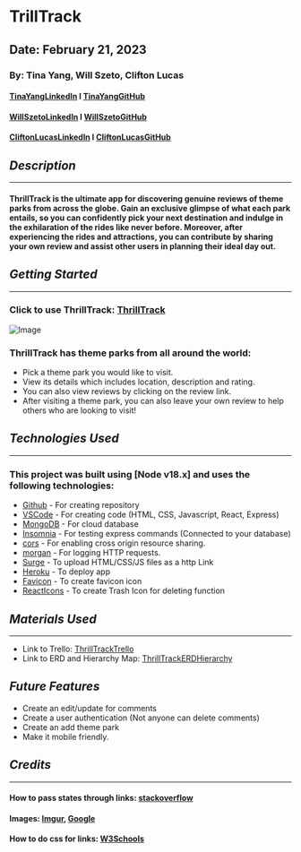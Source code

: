 # TrillTrack

## Date: February 21, 2023

### By: Tina Yang, Will Szeto, Clifton Lucas

#### [TinaYangLinkedIn](https://www.linkedin.com/in/yang-tina/) l [TinaYangGitHub](https://github.com/tinayang15)

#### [WillSzetoLinkedIn](https://www.linkedin.com/in/will-szeto-a449b021a/) l [WillSzetoGitHub](https://github.com/wszeto11)

#### [CliftonLucasLinkedIn](https://www.linkedin.com/in/clifton-lucas-b80540121/) l [CliftonLucasGitHub](https://github.com/Cliftonlucas1?tab=repositories)

## **_Description_**

---

#### ThrillTrack is the ultimate app for discovering genuine reviews of theme parks from across the globe. Gain an exclusive glimpse of what each park entails, so you can confidently pick your next destination and indulge in the exhilaration of the rides like never before. Moreover, after experiencing the rides and attractions, you can contribute by sharing your own review and assist other users in planning their ideal day out.

## **_Getting Started_**

---

### Click to use ThrillTrack: [ThrillTrack](https://thrilltrack.herokuapp.com/)

![Image](https://i.imgur.com/Dx3MFLJ.png)

### ThrillTrack has theme parks from all around the world:

- Pick a theme park you would like to visit.
- View its details which includes location, description and rating.
- You can also view reviews by clicking on the review link.
- After visiting a theme park, you can also leave your own review to help others who are looking to visit!

## **_Technologies Used_**

---

### This project was built using [Node v18.x] and uses the following technologies:

- [Github](https://github.com/) - For creating repository
- [VSCode](https://code.visualstudio.com/) - For creating code (HTML, CSS, Javascript, React, Express)
- [MongoDB](https://www.mongodb.com/cloud/atlas/lp/try4?utm_content=rlsavisitor&utm_source=google&utm_campaign=search_gs_pl_evergreen_atlas_core_retarget-brand_gic-null_amers-us-ca_ps-all_desktop_eng_lead&utm_term=mongodb&utm_medium=cpc_paid_search&utm_ad=e&utm_ad_campaign_id=14291004479&adgroup=128837427347&cq_cmp=14291004479&gclid=CjwKCAiArY2fBhB9EiwAWqHK6ojEvQyb-6P-jwBIIENwDlR1nzXX1m7MZWBhenUOqTiZyUdZXExhGxoCFn8QAvD_BwE) - For cloud database
- [Insomnia](https://insomnia.rest/download) - For testing express commands (Connected to your database)
- [cors](https://www.npmjs.com/package/cors) - For enabling cross origin resource sharing.
- [morgan](https://www.npmjs.com/package/morgan) - For logging HTTP requests.
- [Surge](https://surge.sh/) - To upload HTML/CSS/JS files as a http Link
- [Heroku](https://www.heroku.com) - To deploy app
- [Favicon](https://favicon.io/favicon-converter/) - To create favicon icon
- [ReactIcons](https://www.npmjs.com/package/react-icons) - To create Trash Icon for deleting function

## **_Materials Used_**

---

- Link to Trello: [ThrillTrackTrello](https://trello.com/b/i7OiLFPn/thrilltrack)
- Link to ERD and Hierarchy Map: [ThrillTrackERDHierarchy](https://lucid.app/lucidchart/e11d1c75-7e22-4a64-a96a-87c137f19482/edit?page=0_0#)

## **_Future Features_**

- Create an edit/update for comments
- Create a user authentication (Not anyone can delete comments)
- Create an add theme park
- Make it mobile friendly.

## **_Credits_**

---

#### How to pass states through links: [stackoverflow](https://stackoverflow.com/questions/47484406/how-to-pass-multiple-state-through-link-in-reactjs)

#### Images: [Imgur](https://imgur.com/), [Google](https://www.google.com/)

#### How to do css for links: [W3Schools](https://www.w3schools.com/css/css_link.asp)
